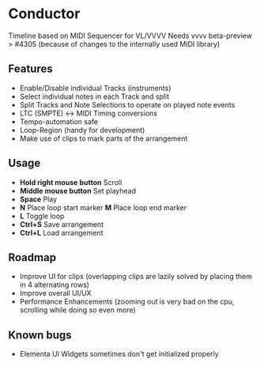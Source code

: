 # Conductor
Timeline based on MIDI Sequencer for VL/VVVV
Needs vvvv beta-preview > #4305 (because of changes to the internally used MIDI library)

## Features
* Enable/Disable individual Tracks (instruments)
* Select individual notes in each Track and split
* Split Tracks and Note Selections to operate on played note events
* LTC (SMPTE) <-> MIDI Timing conversions
* Tempo-automation safe
* Loop-Region (handy for development)
* Make use of clips to mark parts of the arrangement

## Usage
* **Hold right mouse button** Scroll
* **Middle mouse button** Set playhead
* **Space** Play
* **N** Place loop start marker **M** Place loop end marker
* **L** Toggle loop
* **Ctrl+S** Save arrangement
* **Ctrl+L** Load arrangement

## Roadmap
* Improve UI for clips (overlapping clips are lazily solved by placing them in 4 alternating rows)
* Improve overall UI/UX
* Performance Enhancements (zooming out is very bad on the cpu, scrolling while doing so even more)

## Known bugs
* Elementa UI Widgets sometimes don't get initialized properly
